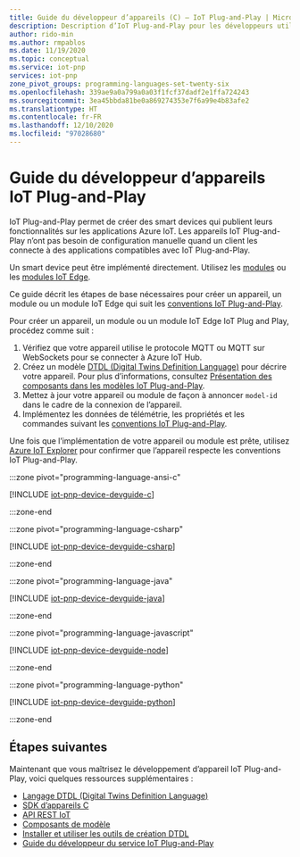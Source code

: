 ```yaml
---
title: Guide du développeur d’appareils (C) – IoT Plug-and-Play | Microsoft Docs
description: Description d’IoT Plug-and-Play pour les développeurs utilisant des appareils C
author: rido-min
ms.author: rmpablos
ms.date: 11/19/2020
ms.topic: conceptual
ms.service: iot-pnp
services: iot-pnp
zone_pivot_groups: programming-languages-set-twenty-six
ms.openlocfilehash: 339ae9a0a799a0a03f1fcf37dadf2e1ffa724243
ms.sourcegitcommit: 3ea45bbda81be0a869274353e7f6a99e4b83afe2
ms.translationtype: HT
ms.contentlocale: fr-FR
ms.lasthandoff: 12/10/2020
ms.locfileid: "97028680"
---
```

# <a name="iot-plug-and-play-device-developer-guide"></a>Guide du développeur d’appareils IoT Plug-and-Play

IoT Plug-and-Play permet de créer des smart devices qui publient leurs fonctionnalités sur les applications Azure IoT. Les appareils IoT Plug-and-Play n’ont pas besoin de configuration manuelle quand un client les connecte à des applications compatibles avec IoT Plug-and-Play.

Un smart device peut être implémenté directement. Utilisez les [modules](../iot-hub/iot-hub-devguide-module-twins.md) ou les [modules IoT Edge](../iot-edge/about-iot-edge.md).

Ce guide décrit les étapes de base nécessaires pour créer un appareil, un module ou un module IoT Edge qui suit les [conventions IoT Plug-and-Play](../iot-pnp/concepts-convention.md).

Pour créer un appareil, un module ou un module IoT Edge IoT Plug and Play, procédez comme suit :

1. Vérifiez que votre appareil utilise le protocole MQTT ou MQTT sur WebSockets pour se connecter à Azure IoT Hub.
1. Créez un modèle [DTDL (Digital Twins Definition Language)](https://github.com/Azure/opendigitaltwins-dtdl) pour décrire votre appareil. Pour plus d’informations, consultez [Présentation des composants dans les modèles IoT Plug-and-Play](concepts-components.md).
1. Mettez à jour votre appareil ou module de façon à annoncer `model-id` dans le cadre de la connexion de l’appareil.
1. Implémentez les données de télémétrie, les propriétés et les commandes suivant les [conventions IoT Plug-and-Play](concepts-convention.md).

Une fois que l’implémentation de votre appareil ou module est prête, utilisez [Azure IoT Explorer](howto-use-iot-explorer.md) pour confirmer que l’appareil respecte les conventions IoT Plug-and-Play.

:::zone pivot="programming-language-ansi-c"

[!INCLUDE [iot-pnp-device-devguide-c](../../includes/iot-pnp-device-devguide-c.md)]

:::zone-end

:::zone pivot="programming-language-csharp"

[!INCLUDE [iot-pnp-device-devguide-csharp](../../includes/iot-pnp-device-devguide-csharp.md)]

:::zone-end

:::zone pivot="programming-language-java"

[!INCLUDE [iot-pnp-device-devguide-java](../../includes/iot-pnp-device-devguide-java.md)]

:::zone-end

:::zone pivot="programming-language-javascript"

[!INCLUDE [iot-pnp-device-devguide-node](../../includes/iot-pnp-device-devguide-node.md)]

:::zone-end

:::zone pivot="programming-language-python"

[!INCLUDE [iot-pnp-device-devguide-python](../../includes/iot-pnp-device-devguide-python.md)]

:::zone-end

## <a name="next-steps"></a>Étapes suivantes

Maintenant que vous maîtrisez le développement d’appareil IoT Plug-and-Play, voici quelques ressources supplémentaires :

- [Langage DTDL (Digital Twins Definition Language)](https://github.com/Azure/opendigitaltwins-dtdl)
- [SDK d’appareils C](/azure/iot-hub/iot-c-sdk-ref/)
- [API REST IoT](/rest/api/iothub/device)
- [Composants de modèle](concepts-components.md)
- [Installer et utiliser les outils de création DTDL](howto-use-dtdl-authoring-tools.md)
- [Guide du développeur du service IoT Plug-and-Play](concepts-developer-guide-service.md)